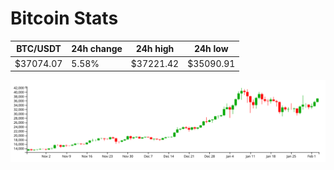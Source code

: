 # Bitcoin Stats

BTC/USDT|24h change|24h high|24h low|
|---|---|---|---|
|$37074.07|5.58%|$37221.42|$35090.91|

<img src="./chart.svg">
